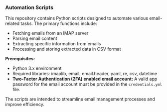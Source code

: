 ### Automation Scripts

This repository contains Python scripts designed to automate various email-related tasks. The primary functions include:
* Fetching emails from an IMAP server
* Parsing email content
* Extracting specific information from emails
* Processing and storing extracted data in CSV format

**Prerequisites:**
* Python 3.x environment
* Required libraries: imaplib, email, email.header, yaml, re, csv, datetime
* **Two-Factor Authentication (2FA) enabled email account:** A valid app password for the email account must be provided in the `credentials.yml` file.

The scripts are intended to streamline email management processes and improve efficiency.
